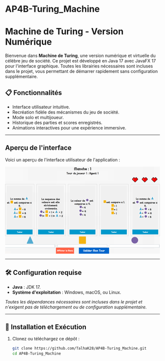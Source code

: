 # AP4B-Turing_Machine
# Machine de Turing - Version Numérique

Bienvenue dans **Machine de Turing**, une version numérique et virtuelle du célèbre jeu de société. Ce projet est développé en Java 17 avec JavaFX 17 pour l'interface graphique. Toutes les librairies nécessaires sont incluses dans le projet, vous permettant de démarrer rapidement sans configuration supplémentaire.

## 📋 Fonctionnalités

- Interface utilisateur intuitive.
- Recréation fidèle des mécanismes du jeu de société.
- Mode solo et multijoueur.
- Historique des parties et scores enregistrés.
- Animations interactives pour une expérience immersive.

---

## Aperçu de l'interface

Voici un aperçu de l'interface utilisateur de l'application :

![Aperçu de l'interface](interfaceJeu.png)

---

## 🛠️ Configuration requise

- **Java** : JDK 17.
- **Système d'exploitation** : Windows, macOS, ou Linux.

*Toutes les dépendances nécessaires sont incluses dans le projet et n'exigent pas de téléchargement ou de configuration supplémentaire.*

---

## 🚀 Installation et Exécution

1. Clonez ou téléchargez ce dépôt :
   ```bash
   git clone https://github.com/TalhaK28/AP4B-Turing_Machine.git
   cd AP4B-Turing_Machine
